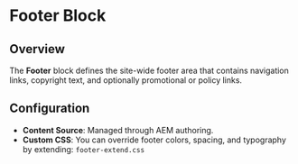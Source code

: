 # Footer Block

## Overview
The **Footer** block defines the site-wide footer area that contains navigation links, copyright text, and optionally promotional or policy links.

## Configuration
- **Content Source**: Managed through AEM authoring.
- **Custom CSS**: You can override footer colors, spacing, and typography by extending: `footer-extend.css`
